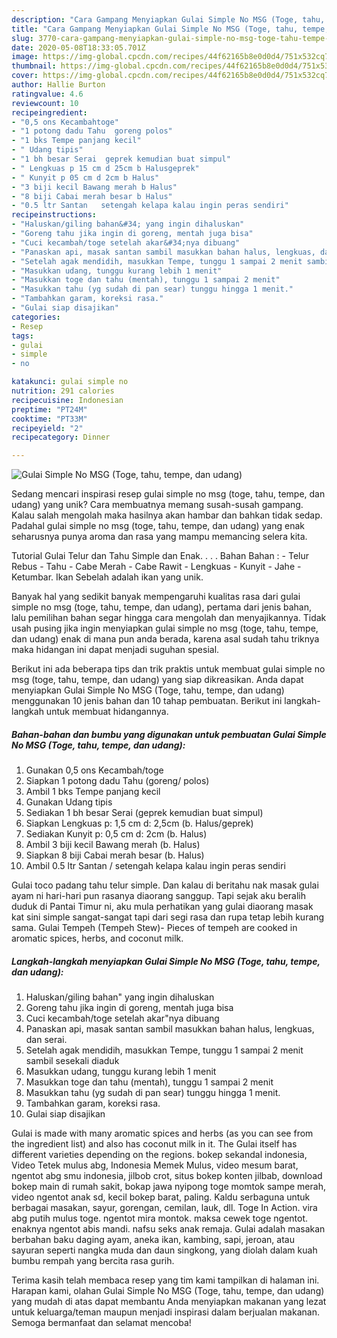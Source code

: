 ```yaml
---
description: "Cara Gampang Menyiapkan Gulai Simple No MSG (Toge, tahu, tempe, dan udang), Enak"
title: "Cara Gampang Menyiapkan Gulai Simple No MSG (Toge, tahu, tempe, dan udang), Enak"
slug: 3770-cara-gampang-menyiapkan-gulai-simple-no-msg-toge-tahu-tempe-dan-udang-enak
date: 2020-05-08T18:33:05.701Z
image: https://img-global.cpcdn.com/recipes/44f62165b8e0d0d4/751x532cq70/gulai-simple-no-msg-toge-tahu-tempe-dan-udang-foto-resep-utama.jpg
thumbnail: https://img-global.cpcdn.com/recipes/44f62165b8e0d0d4/751x532cq70/gulai-simple-no-msg-toge-tahu-tempe-dan-udang-foto-resep-utama.jpg
cover: https://img-global.cpcdn.com/recipes/44f62165b8e0d0d4/751x532cq70/gulai-simple-no-msg-toge-tahu-tempe-dan-udang-foto-resep-utama.jpg
author: Hallie Burton
ratingvalue: 4.6
reviewcount: 10
recipeingredient:
- "0,5 ons Kecambahtoge"
- "1 potong dadu Tahu  goreng polos"
- "1 bks Tempe panjang kecil"
- " Udang tipis"
- "1 bh besar Serai  geprek kemudian buat simpul"
- " Lengkuas p 15 cm d 25cm b Halusgeprek"
- " Kunyit p 05 cm d 2cm b Halus"
- "3 biji kecil Bawang merah b Halus"
- "8 biji Cabai merah besar b Halus"
- "0.5 ltr Santan   setengah kelapa kalau ingin peras sendiri"
recipeinstructions:
- "Haluskan/giling bahan&#34; yang ingin dihaluskan"
- "Goreng tahu jika ingin di goreng, mentah juga bisa"
- "Cuci kecambah/toge setelah akar&#34;nya dibuang"
- "Panaskan api, masak santan sambil masukkan bahan halus, lengkuas, dan serai."
- "Setelah agak mendidih, masukkan Tempe, tunggu 1 sampai 2 menit sambil sesekali diaduk"
- "Masukkan udang, tunggu kurang lebih 1 menit"
- "Masukkan toge dan tahu (mentah), tunggu 1 sampai 2 menit"
- "Masukkan tahu (yg sudah di pan sear) tunggu hingga 1 menit."
- "Tambahkan garam, koreksi rasa."
- "Gulai siap disajikan"
categories:
- Resep
tags:
- gulai
- simple
- no

katakunci: gulai simple no 
nutrition: 291 calories
recipecuisine: Indonesian
preptime: "PT24M"
cooktime: "PT33M"
recipeyield: "2"
recipecategory: Dinner

---
```



![Gulai Simple No MSG (Toge, tahu, tempe, dan udang)](https://img-global.cpcdn.com/recipes/44f62165b8e0d0d4/751x532cq70/gulai-simple-no-msg-toge-tahu-tempe-dan-udang-foto-resep-utama.jpg)

Sedang mencari inspirasi resep gulai simple no msg (toge, tahu, tempe, dan udang) yang unik? Cara membuatnya memang susah-susah gampang. Kalau salah mengolah maka hasilnya akan hambar dan bahkan tidak sedap. Padahal gulai simple no msg (toge, tahu, tempe, dan udang) yang enak seharusnya punya aroma dan rasa yang mampu memancing selera kita.

Tutorial Gulai Telur dan Tahu Simple dan Enak. . . . Bahan Bahan : - Telur Rebus - Tahu - Cabe Merah - Cabe Rawit - Lengkuas - Kunyit - Jahe - Ketumbar. Ikan Sebelah adalah ikan yang unik.

Banyak hal yang sedikit banyak mempengaruhi kualitas rasa dari gulai simple no msg (toge, tahu, tempe, dan udang), pertama dari jenis bahan, lalu pemilihan bahan segar hingga cara mengolah dan menyajikannya. Tidak usah pusing jika ingin menyiapkan gulai simple no msg (toge, tahu, tempe, dan udang) enak di mana pun anda berada, karena asal sudah tahu triknya maka hidangan ini dapat menjadi suguhan spesial.


Berikut ini ada beberapa tips dan trik praktis untuk membuat gulai simple no msg (toge, tahu, tempe, dan udang) yang siap dikreasikan. Anda dapat menyiapkan Gulai Simple No MSG (Toge, tahu, tempe, dan udang) menggunakan 10 jenis bahan dan 10 tahap pembuatan. Berikut ini langkah-langkah untuk membuat hidangannya.

<!--inarticleads1-->

##### Bahan-bahan dan bumbu yang digunakan untuk pembuatan Gulai Simple No MSG (Toge, tahu, tempe, dan udang):

1. Gunakan 0,5 ons Kecambah/toge
1. Siapkan 1 potong dadu Tahu  (goreng/ polos)
1. Ambil 1 bks Tempe panjang kecil
1. Gunakan  Udang tipis
1. Sediakan 1 bh besar Serai  (geprek kemudian buat simpul)
1. Siapkan  Lengkuas p: 1,5 cm d: 2,5cm (b. Halus/geprek)
1. Sediakan  Kunyit p: 0,5 cm d: 2cm (b. Halus)
1. Ambil 3 biji kecil Bawang merah (b. Halus)
1. Siapkan 8 biji Cabai merah besar (b. Halus)
1. Ambil 0.5 ltr Santan  / setengah kelapa kalau ingin peras sendiri


Gulai toco padang tahu telur simple. Dan kalau di beritahu nak masak gulai ayam ni hari-hari pun rasanya diaorang sanggup. Tapi sejak aku beralih duduk di Pantai Timur ni, aku mula perhatikan yang gulai diaorang masak kat sini simple sangat-sangat tapi dari segi rasa dan rupa tetap lebih kurang sama. Gulai Tempeh (Tempeh Stew)- Pieces of tempeh are cooked in aromatic spices, herbs, and coconut milk. 

<!--inarticleads2-->

##### Langkah-langkah menyiapkan Gulai Simple No MSG (Toge, tahu, tempe, dan udang):

1. Haluskan/giling bahan&#34; yang ingin dihaluskan
1. Goreng tahu jika ingin di goreng, mentah juga bisa
1. Cuci kecambah/toge setelah akar&#34;nya dibuang
1. Panaskan api, masak santan sambil masukkan bahan halus, lengkuas, dan serai.
1. Setelah agak mendidih, masukkan Tempe, tunggu 1 sampai 2 menit sambil sesekali diaduk
1. Masukkan udang, tunggu kurang lebih 1 menit
1. Masukkan toge dan tahu (mentah), tunggu 1 sampai 2 menit
1. Masukkan tahu (yg sudah di pan sear) tunggu hingga 1 menit.
1. Tambahkan garam, koreksi rasa.
1. Gulai siap disajikan


Gulai is made with many aromatic spices and herbs (as you can see from the ingredient list) and also has coconut milk in it. The Gulai itself has different varieties depending on the regions. bokep sekandal indonesia, Video Tetek mulus abg, Indonesia Memek Mulus, video mesum barat, ngentot abg smu indonesia, jilbob crot, situs bokep konten jilbab, download bokep main di rumah sakit, bokap jawa nyipong toge momtok sampe merah, video ngentot anak sd, kecil bokep barat, paling. Kaldu serbaguna untuk berbagai masakan, sayur, gorengan, cemilan, lauk, dll. Toge In Action. vira abg putih mulus toge. ngentot mira montok. maksa cewek toge ngentot. enaknya ngentot abis mandi. nafsu seks anak remaja. Gulai adalah masakan berbahan baku daging ayam, aneka ikan, kambing, sapi, jeroan, atau sayuran seperti nangka muda dan daun singkong, yang diolah dalam kuah bumbu rempah yang bercita rasa gurih. 

Terima kasih telah membaca resep yang tim kami tampilkan di halaman ini. Harapan kami, olahan Gulai Simple No MSG (Toge, tahu, tempe, dan udang) yang mudah di atas dapat membantu Anda menyiapkan makanan yang lezat untuk keluarga/teman maupun menjadi inspirasi dalam berjualan makanan. Semoga bermanfaat dan selamat mencoba!
